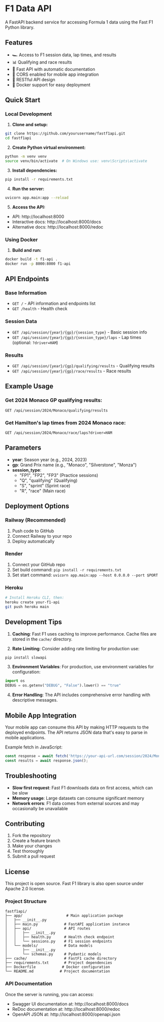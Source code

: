 # F1 Data API 

A FastAPI backend service for accessing Formula 1 data using the Fast F1 Python library.

## Features

- 🏎️ Access to F1 session data, lap times, and results
- 📊 Qualifying and race results
- 🚀 Fast API with automatic documentation
- 🔄 CORS enabled for mobile app integration
- 📱 RESTful API design
- 🐳 Docker support for easy deployment

## Quick Start

### Local Development

1. **Clone and setup:**
```bash
git clone https://github.com/yourusername/fastf1api.git
cd fastf1api
```

2. **Create Python virtual environment:**
```bash
python -m venv venv
source venv/bin/activate  # On Windows use: venv\Scripts\activate
```

3. **Install dependencies:**
```bash
pip install -r requirements.txt
```

4. **Run the server:**
```bash
uvicorn app.main:app --reload
```

5. **Access the API:**
- API: http://localhost:8000
- Interactive docs: http://localhost:8000/docs
- Alternative docs: http://localhost:8000/redoc

### Using Docker

1. **Build and run:**
```bash
docker build -t f1-api .
docker run -p 8000:8000 f1-api
```

## API Endpoints

### Base Information
- `GET /` - API information and endpoints list
- `GET /health` - Health check

### Session Data
- `GET /api/session/{year}/{gp}/{session_type}` - Basic session info
- `GET /api/session/{year}/{gp}/{session_type}/laps` - Lap times (optional: `?driver=HAM`)

### Results
- `GET /api/session/{year}/{gp}/qualifying/results` - Qualifying results
- `GET /api/session/{year}/{gp}/race/results` - Race results

## Example Usage

### Get 2024 Monaco GP qualifying results:
```
GET /api/session/2024/Monaco/qualifying/results
```

### Get Hamilton's lap times from 2024 Monaco race:
```
GET /api/session/2024/Monaco/race/laps?driver=HAM
```

## Parameters

- **year**: Season year (e.g., 2024, 2023)
- **gp**: Grand Prix name (e.g., "Monaco", "Silverstone", "Monza")
- **session_type**: 
  - "FP1", "FP2", "FP3" (Practice sessions)
  - "Q", "qualifying" (Qualifying)
  - "S", "sprint" (Sprint race)
  - "R", "race" (Main race)

## Deployment Options

### Railway (Recommended)
1. Push code to GitHub
2. Connect Railway to your repo
3. Deploy automatically

### Render
1. Connect your GitHub repo
2. Set build command: `pip install -r requirements.txt`
3. Set start command: `uvicorn app.main:app --host 0.0.0.0 --port $PORT`

### Heroku
```bash
# Install Heroku CLI, then:
heroku create your-f1-api
git push heroku main
```

## Development Tips

1. **Caching**: Fast F1 uses caching to improve performance. Cache files are stored in the `cache/` directory.

2. **Rate Limiting**: Consider adding rate limiting for production use:
```bash
pip install slowapi
```

3. **Environment Variables**: For production, use environment variables for configuration:
```python
import os
DEBUG = os.getenv("DEBUG", "False").lower() == "true"
```

4. **Error Handling**: The API includes comprehensive error handling with descriptive messages.

## Mobile App Integration

Your mobile app can consume this API by making HTTP requests to the deployed endpoints. The API returns JSON data that's easy to parse in mobile applications.

Example fetch in JavaScript:
```javascript
const response = await fetch('https://your-api-url.com/session/2024/Monaco/race/results');
const results = await response.json();
```

## Troubleshooting

- **Slow first request**: Fast F1 downloads data on first access, which can be slow
- **Memory usage**: Large datasets can consume significant memory
- **Network errors**: F1 data comes from external sources and may occasionally be unavailable

## Contributing

1. Fork the repository
2. Create a feature branch
3. Make your changes
4. Test thoroughly
5. Submit a pull request

## License

This project is open source. Fast F1 library is also open source under Apache 2.0 license.

### Project Structure

```
fastf1api/
├── app/                    # Main application package
│   ├── __init__.py
│   ├── main.py            # FastAPI application instance
│   ├── api/               # API routes
│   │   ├── __init__.py
│   │   ├── health.py      # Health check endpoint
│   │   └── sessions.py    # F1 session endpoints
│   └── models/            # Data models
│       ├── __init__.py
│       └── schemas.py     # Pydantic models
├── cache/                 # FastF1 cache directory
├── requirements.txt       # Project dependencies
├── Dockerfile            # Docker configuration
└── README.md            # Project documentation
```

### API Documentation

Once the server is running, you can access:
- Swagger UI documentation at: http://localhost:8000/docs
- ReDoc documentation at: http://localhost:8000/redoc
- OpenAPI JSON at: http://localhost:8000/openapi.json